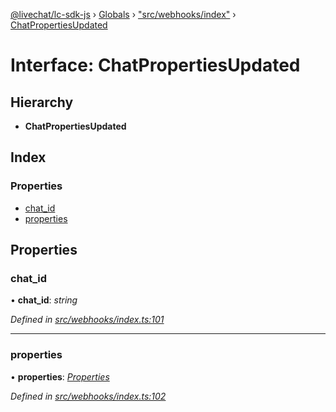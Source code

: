 [@livechat/lc-sdk-js](../README.md) › [Globals](../globals.md) › ["src/webhooks/index"](../modules/_src_webhooks_index_.md) › [ChatPropertiesUpdated](_src_webhooks_index_.chatpropertiesupdated.md)

# Interface: ChatPropertiesUpdated

## Hierarchy

* **ChatPropertiesUpdated**

## Index

### Properties

* [chat_id](_src_webhooks_index_.chatpropertiesupdated.md#chat_id)
* [properties](_src_webhooks_index_.chatpropertiesupdated.md#properties)

## Properties

###  chat_id

• **chat_id**: *string*

*Defined in [src/webhooks/index.ts:101](https://github.com/livechat/lc-sdk-js/blob/adb7bb1/src/webhooks/index.ts#L101)*

___

###  properties

• **properties**: *[Properties](_src_objects_index_.properties.md)*

*Defined in [src/webhooks/index.ts:102](https://github.com/livechat/lc-sdk-js/blob/adb7bb1/src/webhooks/index.ts#L102)*
